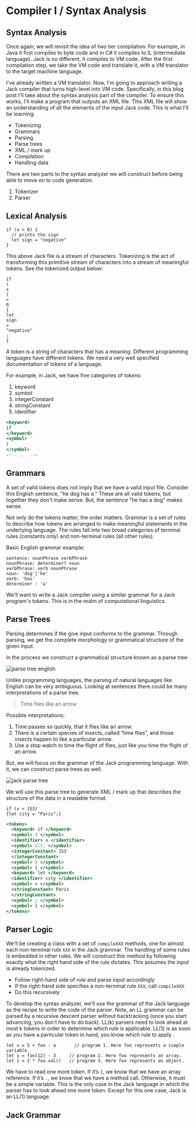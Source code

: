 # Compiler I / Syntax Analysis

## Syntax Analysis

Once again, we will revisit the idea of two tier compilation. For example, in Java it first compiles to byte code and in C# it compiles to IL (intermediate language). Jack is no different, it compiles to VM code. After the first compilation step, we take the VM code and translate it, with a VM translator to the target machine language.

I've already written a VM translator. Now, I'm going to approach writing a Jack compiler that turns high-level into VM code. Specifically, in this blog post I'll take about the syntax analysis part of the compiler. To ensure this works, I'll make a program that outputs an XML file. This XML file will show an understanding of all the elements of the input Jack code. This is what I'll be learning:

- Tokenizing
- Grammars
- Parsing
- Parse trees
- XML / mark up
- Compilation
- Handling data

There are two parts to the syntax analyzer we will construct before being able to move on to code generation.

1. Tokenizer
2. Parser

## Lexical Analysis

```
if (x < 0) {
  // prints the sign
  let sign = "negative"
}
```

This above Jack file is a stream of characters. Tokenizing is the act of transforming this primitive stream of characters into a stream of meaningful tokens. See the tokenized output below:

```
if
(
x
)
<
0
{
let
sign
=
"negative"
;
}
```

A token is a string of characters that has a meaning. Different programming languages have different tokens. We need a very well specified documentation of tokens of a language.

For example, in Jack, we have five categories of tokens:

1. keyword
2. symbol
3. integerConstant
4. stringConstant
5. identifier

```xml
<keyword>
if
</keyword>
<symbol>
(
</symbol>
<!-- ... -->
```

## Grammars

A set of valid tokens does not imply that we have a valid input file. Consider this English sentence, "he dog has a." These are all valid tokens, but together they don't make sense. But, the sentence "he has a dog" makes sense.

Not only do the tokens matter, the order matters. Grammar is a set of rules to describe how tokens are arranged to make meaningful statements in the underlying language. The rules fall into two broad categories of terminal rules (constants only) and non-terminal rules (all other rules).

Basic English grammar example:

```
sentence: nounPhrase verbPhrase
nounPhrase: determiner? noun
verbPhrase: verb nounPhrase
noun: 'dog'|'he'
verb: 'has'
determiner : 'a'
```

We'll want to write a Jack compiler using a similar grammar for a Jack program's tokens. This is in the realm of computational linguistics.

## Parse Trees

 Parsing determines if the give input conforms to the grammar. Through parsing, we get the complete morphology or grammatical structure of the given input. 

 In the process we construct a grammatical structure known as a parse tree:

![parse tree english](/compiler-i/)

Unlike programming languages, the parsing of natural languages like English can be very ambiguous. Looking at sentences there could be many interpretations of a parse tree.

> Time flies like an arrow

Possible interpretations:

1. Time passes so quickly, that it flies like an arrow. 
2. There is a certain species of insects, called “time flies”, and those insects happen to like a particular arrow.
3. Use a stop watch to time the flight of flies, just like you time the flight of an arrow.

But, we will focus on the grammar of the Jack programming language. With it, we can construct parse trees as well.

![jack parse tree]()

We will use this parse tree to generate XML / mark up that describes the structure of the data in a readable format.

```
if (x < 153)
{let city = "Paris";}
```

```xml
<tokens>
  <keyword> if </keyword>
  <symbol> ( </symbol>
  <identifier> x </identifier>
  <symbol> &lt; </symbol>
  <integerConstant> 153
  </integerConstant>
  <symbol> ) </symbol>
  <symbol> { </symbol>
  <keyword> let </keyword>
  <identifier> city </identifier>
  <symbol> = </symbol>
  <stringConstant> Paris
  </stringConstant>
  <symbol> ; </symbol>
  <symbol> } </symbol>
</tokens>
```

## Parser Logic

We'll be creating a class with a set of `compileXXX` methods, one for almost each non-terminal rule `XXX` in the Jack grammar. The handling of some rules is embedded in other rules. We will construct this method by following exactly what the right hand side of the rule dictates. This assumes the input is already tokenized.

- Follow right-hand side of rule and parse input accordingly
- If the right-hand side specifies a non-terminal rule `XXX`, call `compileXXX`
- Do this recursively

To develop the syntax analyzer, we'll use the grammar of the Jack language as the recipe to write the code of the parser. Note, an LL grammar can be parsed by a recursive descent parser without backtracking (once you start advancing, you don't have to do back). LL(k) parsers need to look ahead at most k tokens in order to determine which rule is applicable. LL(1) is as soon as you have a particular token in hand, you know which rule to apply .

```
let x = 5 + foo - a       // program 1. Here foo represents a simple variable.
let y = foo[12] - 3     // program 2. Here foo represents an array.
let z = 2 * foo.val()   // program 3. Here foo represents an object.
```

We have to read one more token.  If it’s `[`, we know that we have an array reference. If it’s `.`, we know that we have a method call. Otherwise, it must be a simple variable.  This is the only case in the Jack language in which the parser has to look ahead one more token. Except for this one case, Jack is an LL(1) language. 


## Jack Grammar